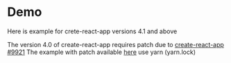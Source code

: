 # Demo

Here is example for crete-react-app versions 4.1 and above

The version 4.0 of create-react-app requires patch due to
[create-react-app #9921](https://github.com/facebook/create-react-app/pull/9921)
The example with patch available [here](https://github.com/oklas/react-app-rewire-alias/tree/055bd2fd79dd391b2b79be15dcaa2a78b7779e8e/example/main) use yarn (yarn.lock)

